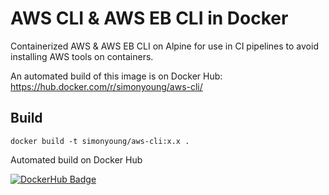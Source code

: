 # AWS CLI & AWS EB CLI in Docker

Containerized AWS & AWS EB CLI on Alpine for use in CI pipelines to avoid installing AWS tools on containers.

An automated build of this image is on Docker Hub: https://hub.docker.com/r/simonyoung/aws-cli/

## Build

```
docker build -t simonyoung/aws-cli:x.x .
```

Automated build on Docker Hub

[![DockerHub Badge](http://dockeri.co/image/simonyoung/aws-cli)](https://hub.docker.com/r/simonyoung/aws-cli/)
